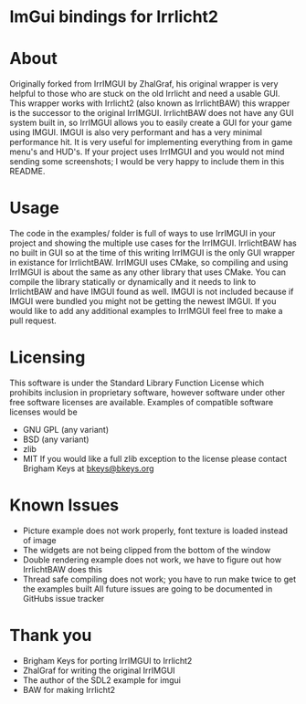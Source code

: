 # ImGui bindings for Irrlicht2

About
=====
Originally forked from IrrIMGUI by ZhalGraf, his original wrapper is very helpful to those who are stuck on the old Irrlicht and need a usable GUI. This wrapper works with Irrlicht2 (also known as IrrlichtBAW) this wrapper is the successor to the original IrrIMGUI.
IrrlichtBAW does not have any GUI system built in, so IrrIMGUI allows you to easily create a GUI for your game using IMGUI. IMGUI is also very performant and has a very minimal performance hit. It is very useful for implementing everything from in game menu's and HUD's. If your project uses IrrIMGUI and you would not mind sending some screenshots; I would be very happy to include them in this README.

Usage
=====
The code in the examples/ folder is full of ways to use IrrIMGUI in your project and showing the multiple use cases for the IrrIMGUI. IrrlichtBAW has no built in GUI so at the time of this writing IrrIMGUI is the only GUI wrapper in existance for IrrlichtBAW.
IrrIMGUI uses CMake, so compiling and using IrrIMGUI is about the same as any other library that uses CMake. You can compile the library statically or dynamically and it needs to link to IrrlichtBAW and have IMGUI found as well. IMGUI is not included because if IMGUI were bundled you might not be getting the newest IMGUI. If you would like to add any additional examples to IrrIMGUI feel free to make a pull request.

Licensing
=========
This software is under the Standard Library Function License which prohibits inclusion in proprietary software, however software under other free software licenses are available. Examples of compatible software licenses would be
- GNU GPL (any variant)
- BSD (any variant)
- zlib
- MIT
If you would like a full zlib exception to the license please contact Brigham Keys at bkeys@bkeys.org

Known Issues
============
- Picture example does not work properly, font texture is loaded instead of image
- The widgets are not being clipped from the bottom of the window
- Double rendering example does not work, we have to figure out how IrrlichtBAW does this
- Thread safe compiling does not work; you have to run make twice to get the examples built
All future issues are going to be documented in GitHubs issue tracker

Thank you
=========
- Brigham Keys for porting IrrIMGUI to Irrlicht2
- ZhalGraf for writing the original IrrIMGUI
- The author of the SDL2 example for imgui
- BAW for making Irrlicht2